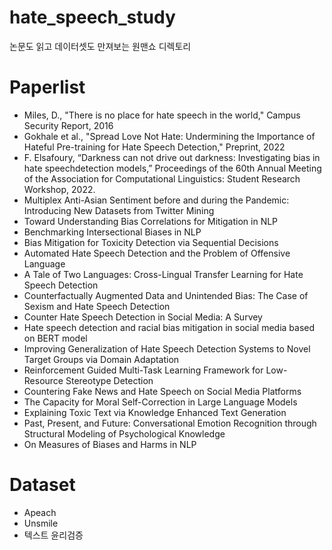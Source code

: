 # hate_speech_study
논문도 읽고 데이터셋도 만져보는 원맨쇼 디렉토리


# Paperlist
- Miles, D., "There is no place for hate speech in the world," Campus Security Report, 2016
- Gokhale et al., "Spread Love Not Hate: Undermining the Importance of Hateful Pre-training for Hate Speech Detection," Preprint, 2022
- F. Elsafoury, “Darkness can not drive out darkness: Investigating bias in hate speechdetection models,” Proceedings of the 60th Annual Meeting of the Association for Computational Linguistics: Student Research Workshop, 2022. 
- Multiplex Anti-Asian Sentiment before and during the Pandemic: Introducing New Datasets from Twitter Mining
- Toward Understanding Bias Correlations for Mitigation in NLP
- Benchmarking Intersectional Biases in NLP
- Bias Mitigation for Toxicity Detection via Sequential Decisions
- Automated Hate Speech Detection and the Problem of Offensive Language
- A Tale of Two Languages: Cross-Lingual Transfer Learning for Hate Speech Detection
- Counterfactually Augmented Data and Unintended Bias: The Case of Sexism and Hate Speech Detection
- Counter Hate Speech Detection in Social Media: A Survey
- Hate speech detection and racial bias mitigation in social media based on BERT model
- Improving Generalization of Hate Speech Detection Systems to Novel Target Groups via Domain Adaptation
- Reinforcement Guided Multi-Task Learning Framework for Low-Resource Stereotype Detection
- Countering Fake News and Hate Speech on Social Media Platforms
- The Capacity for Moral Self-Correction in Large Language Models
- Explaining Toxic Text via Knowledge Enhanced Text Generation
- Past, Present, and Future: Conversational Emotion Recognition through Structural Modeling of Psychological Knowledge
- On Measures of Biases and Harms in NLP

# Dataset
- Apeach
- Unsmile
- 텍스트 윤리검증
